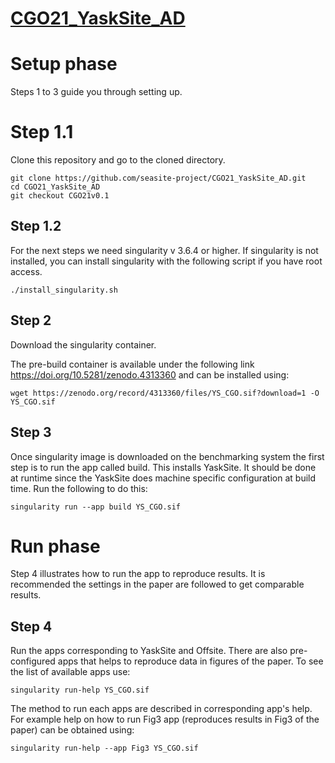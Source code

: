  # <ins> CGO21_YaskSite_AD </ins>

# Setup phase
Steps 1 to 3 guide you through setting up.

# Step 1.1
Clone this repository and go to the cloned directory.
```
git clone https://github.com/seasite-project/CGO21_YaskSite_AD.git
cd CGO21_YaskSite_AD
git checkout CGO21v0.1
```

## Step 1.2 
For the next steps we need singularity v 3.6.4 or higher. 
If singularity is not installed, you can install singularity with the following script if you have root access.
```
./install_singularity.sh
```


## Step 2
Download the singularity container. 

The pre-build container is available under the following link https://doi.org/10.5281/zenodo.4313360
and can be installed using:
```
wget https://zenodo.org/record/4313360/files/YS_CGO.sif?download=1 -O YS_CGO.sif
```

## Step 3
Once singularity image is downloaded on the benchmarking system the first step is to run the app called build.
This installs YaskSite. It should be done at runtime since the YaskSite does machine specific configuration
at build time. Run the following to do this:
```
singularity run --app build YS_CGO.sif 
```
# Run phase
Step 4 illustrates how to run the app to reproduce results.
It is recommended the settings in the paper are followed to get comparable results.


## Step 4
Run the apps corresponding to YaskSite and Offsite. There are also pre-configured apps that helps to 
reproduce data in figures of the paper. To see the list of available apps use: 
```
singularity run-help YS_CGO.sif
```
The method to run each apps are described in corresponding app's help. For example help on how to run Fig3 app 
(reproduces results in Fig3 of the paper) can be obtained using:
```
singularity run-help --app Fig3 YS_CGO.sif
```
